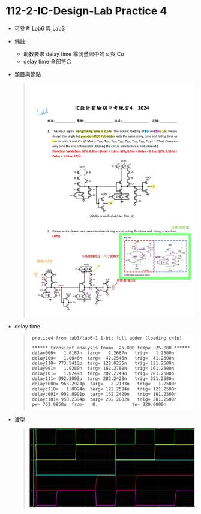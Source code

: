 # 112-2-IC-Design-Lab Practice 4

- 可參考 Lab6 與 Lab3
- 備註: 
    - 助教要求 delay time 需測量圖中的 s 與 Co
    - delay time 全部符合

- 題目與節點
    >![alt text](p4_node.jpg)
- delay time
    >![alt text](p4_delay.png)
- 波型
    >![alt text](p4_wave.png)
